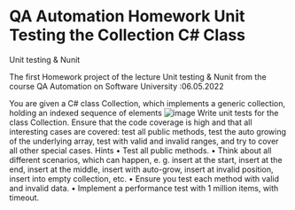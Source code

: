 # QA Automation Homework  Unit Testing the Collection C# Class
Unit testing &amp; Nunit 

The first Homework project of the lecture Unit testing & Nunit from the course QA Automation on Software University   :06.05.2022 


You are given a C# class Collection<T>, which implements a generic collection, holding an indexed sequence of elements
  ![image](https://user-images.githubusercontent.com/101709956/167027841-e35fd95b-6242-4eb0-aa03-b2f569f791e1.png)
Write unit tests for the class Collection<T>. Ensure that the code coverage is high and that all interesting cases are covered: test all public methods, test the auto growing of the underlying array, test with valid and invalid ranges, and try to cover all other special cases.
Hints
•	Test all public methods.
•	Think about all different scenarios, which can happen, e. g. insert at the start, insert at the end, insert at the middle, insert with auto-grow, insert at invalid position, insert into empty collection, etc.
•	Ensure you test each method with valid and invalid data.
•	Implement a performance test with 1 million items, with timeout.
